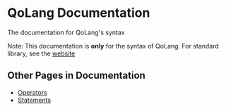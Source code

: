 # QoLang Documentation
The documentation for QoLang's syntax

Note: This documentation is **only** for the syntax of QoLang. For standard library, see the [website](https://qolang.camroku.tech/docs/)

## Other Pages in Documentation
* [Operators](Operators.md)
* [Statements](Statements.md)
